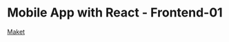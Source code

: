 # Mobile App with React - Frontend-01
<a href="https://www.figma.com/file/PYxKE43COXGOtyVP7QT9nG/Mobile-and-Web-UI-Kit-(190%2B)-(Community)?type=design&node-id=12-3365&mode=design&t=TveMycZmb3cTS9Qz-0">Maket</a>
